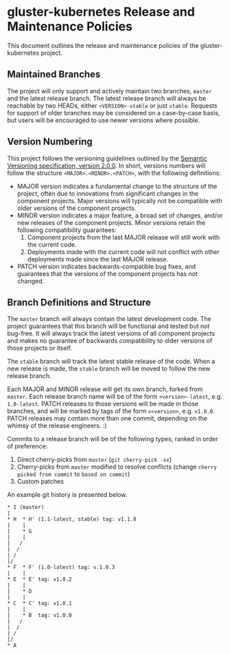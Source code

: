 # gluster-kubernetes Release and Maintenance Policies

This document outlines the release and maintenance policies of the
gluster-kubernetes project.

## Maintained Branches

The project will only support and actively maintain two branches, `master` and
the latest release branch. The latest release branch will always be reachable
by two HEADs, either `<VERSION>-stable` or just `stable`. Requests for support
of older branches may be considered on a case-by-case basis, but users will be
encouraged to use newer versions where possible.

## Version Numbering

This project follows the versioning guidelines outlined by the [Semantic
Versioning specification, version 2.0.0](http://semver.org/spec/v2.0.0.html).
In short, versions numbers will follow the structure `<MAJOR>.<MINOR>.<PATCH>`,
with the following definitions:

 * MAJOR version indicates a fundamental change to the structure of the
   project, often due to innovations from significant changes in the component
   projects. Major versions will typically not be compatible with older
   versions of the component projects.
 * MINOR version indicates a major feature, a broad set of changes, and/or new
   releases of the component projects. Minor versions retain the following
   compatibility guarantees:
   1. Component projects from the last MAJOR release will still work with the
      current code.
   2. Deployments made with the current code will not conflict with other
      deployments made since the last MAJOR release.
 * PATCH version indicates backwards-compatible bug fixes, and guarantees that
   the versions of the component projects has not changed.

## Branch Definitions and Structure

The `master` branch will always contain the latest development code. The
project guarantees that this branch will be functional and tested but not
bug-free. It will always track the latest versions of all component projects
and makes no guarantee of backwards compatibility to older versions of those
projects or itself.

The `stable` branch will track the latest stable release of the code. When a
new release is made, the `stable` branch will be moved to follow the new
release branch.

Each MAJOR and MINOR release will get its own branch, forked from `master`.
Each release branch name will be of the form `<version>-latest`, e.g.
`1.0-latest`. PATCH releases to those versions will be made in those branches,
and will be marked by tags of the form `v<version>`, e.g. `v1.0.0`. PATCH
releases may contain more than one commit, depending on the whimsy of the
release engineers. :)

Commits to a release branch will be of the following types, ranked in order of
preference:

 1. Direct cherry-picks from `master` (`git cherry-pick -sx`)
 2. Cherry-picks from `master` modified to resolve conflicts (change `cherry
    picked from commit` to `based on commit`)
 3. Custom patches

An example git history is presented below.
```
* I (master)
|
* H  * H' (1.1-latest, stable) tag: v1.1.0
|    |
|    * G
|    |
|   /
|  /
| /
|/
* F  * F' (1.0-latest) tag: v.1.0.3
|    |
* E  * E' tag: v1.0.2
|    |
|    * D
|    |
* C  * C' tag: v1.0.1
|    |
|    * B  tag: v1.0.0
|   /
|  /
| /
|/
* A
```
